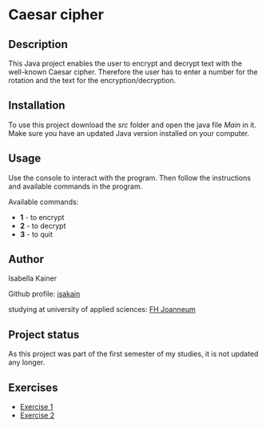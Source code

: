 # Caesar cipher

## Description
This Java project enables the user to encrypt and decrypt text with the well-known Caesar cipher.
Therefore the user has to enter a number for the rotation and the text for the encryption/decryption.

## Installation
To use this project download the *src* folder and open the java file *Main* in it. Make sure you have an updated Java version
installed on your computer.

## Usage
Use the console to interact with the program. Then follow the instructions and available commands in the program.

Available commands:
* **1** - to encrypt
* **2** - to decrypt
* **3** - to quit

## Author
Isabella Kainer

Github profile: [isakain](https://github.com/isakain)

studying at university of applied sciences: [FH Joanneum](https://www.fh-joanneum.at/)

## Project status
As this project was part of the first semester of my studies, it is not updated any longer.

## Exercises
* [Exercise 1](exercise1.md)
* [Exercise 2](exercise2.md)